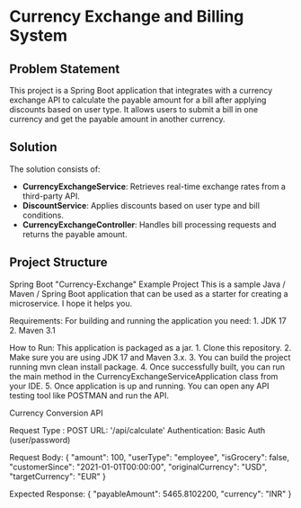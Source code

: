 # Currency Exchange and Billing System

## Problem Statement

This project is a Spring Boot application that integrates with a currency exchange API to calculate the payable amount for a bill after applying discounts based on user type. It allows users to submit a bill in one currency and get the payable amount in another currency.

## Solution

The solution consists of:
- **CurrencyExchangeService**: Retrieves real-time exchange rates from a third-party API.
- **DiscountService**: Applies discounts based on user type and bill conditions.
- **CurrencyExchangeController**: Handles bill processing requests and returns the payable amount.

## Project Structure

Spring Boot "Currency-Exchange" Example Project
This is a sample Java / Maven / Spring Boot application that can be used as a starter for 
creating a microservice. I hope it helps you.

Requirements:
For building and running the application you need:
	1. JDK 17
	2. Maven 3.1

How to Run:
This application is packaged as a jar. 
	1. Clone this repository.
	2. Make sure you are using JDK 17 and Maven 3.x.
	3. You can build the project running mvn clean install package.
	4. Once successfully built, you can run the main method in the CurrencyExchangeServiceApplication class 
	from your IDE.
	5. Once application is up and running. You can open any API testing tool like POSTMAN and run the API. 


Currency Conversion API

Request Type : POST
URL: '/api/calculate'
Authentication: Basic Auth (user/password)

Request Body:
{
    "amount": 100,
    "userType": "employee",
    "isGrocery": false,
    "customerSince": "2021-01-01T00:00:00",
    "originalCurrency": "USD",
    "targetCurrency": "EUR"
 } 
  

Expected Response:
{
    "payableAmount": 5465.8102200,
    "currency": "INR"
}

